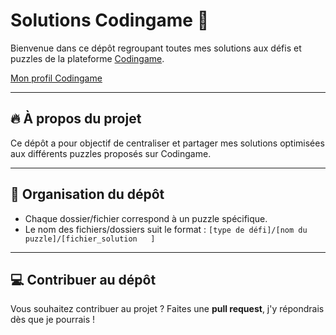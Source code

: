 # Solutions Codingame 🧩

Bienvenue dans ce dépôt regroupant toutes mes solutions aux défis et puzzles de la plateforme [Codingame](https://www.codingame.com/).

[Mon profil Codingame](https://www.codingame.com/profile/15bc4f3476f1d883390f9047bd3f7bf40352776)

---

## 🔥 À propos du projet

Ce dépôt a pour objectif de centraliser et partager mes solutions optimisées aux différents puzzles proposés sur Codingame. 

---

## 📂 Organisation du dépôt

- Chaque dossier/fichier correspond à un puzzle spécifique.
- Le nom des fichiers/dossiers suit le format : `[type de défi]/[nom du puzzle]/[fichier_solution   ]`

---

## 💻 Contribuer au dépôt

Vous souhaitez contribuer au projet ? Faites une **pull request**, j'y répondrais dès que je pourrais !